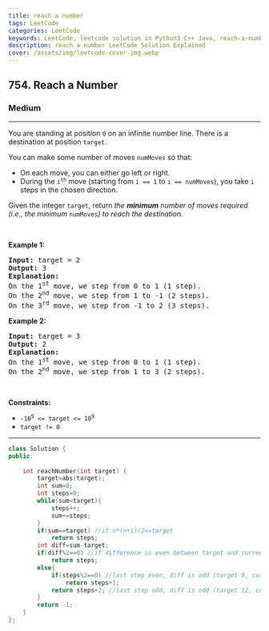 ```yaml
---
title: reach a number
tags: LeetCode
categories: LeetCode
keywords: LeetCode, leetcode solution in Python3 C++ Java, reach-a-number solution
description: reach a number LeetCode Solution Explained
cover: /assets/img/leetcode-cover-img.webp
---
```





<h2>754. Reach a Number</h2><h3>Medium</h3><hr><div><p>You are standing at position <code>0</code> on an infinite number line. There is a destination at position <code>target</code>.</p>

<p>You can make some number of moves <code>numMoves</code> so that:</p>

<ul>
	<li>On each move, you can either go left or right.</li>
	<li>During the <code>i<sup>th</sup></code> move (starting from <code>i == 1</code> to <code>i == numMoves</code>), you take <code>i</code> steps in the chosen direction.</li>
</ul>

<p>Given the integer <code>target</code>, return <em>the <strong>minimum</strong> number of moves required (i.e., the minimum </em><code>numMoves</code><em>) to reach the destination</em>.</p>

<p>&nbsp;</p>
<p><strong>Example 1:</strong></p>

<pre><strong>Input:</strong> target = 2
<strong>Output:</strong> 3
<strong>Explanation:</strong>
On the 1<sup>st</sup> move, we step from 0 to 1 (1 step).
On the 2<sup>nd</sup> move, we step from 1 to -1 (2 steps).
On the 3<sup>rd</sup> move, we step from -1 to 2 (3 steps).
</pre>

<p><strong>Example 2:</strong></p>

<pre><strong>Input:</strong> target = 3
<strong>Output:</strong> 2
<strong>Explanation:</strong>
On the 1<sup>st</sup> move, we step from 0 to 1 (1 step).
On the 2<sup>nd</sup> move, we step from 1 to 3 (2 steps).
</pre>

<p>&nbsp;</p>
<p><strong>Constraints:</strong></p>

<ul>
	<li><code>-10<sup>9</sup> &lt;= target &lt;= 10<sup>9</sup></code></li>
	<li><code>target != 0</code></li>
</ul>
</div>

---




```cpp
class Solution {
public:
    
    int reachNumber(int target) {
        target=abs(target);
        int sum=0;
        int steps=0;
        while(sum<target){
            steps++;
            sum+=steps;
        }
        if(sum==target) //if n*(n+1)/2==target
            return steps;
        int diff=sum-target;
        if(diff%2==0) //if difference is even between target and current position, it can be a reverse step somewhere
            return steps;
        else{
            if(steps%2==0) //last step even, diff is odd (target 9, current 10) - next step difference even, can be a reverse step somewhere now  
                return steps+1;
            return steps+2; //last step odd, diff is odd (target 12, current 15) - after 2 steps difference even, can do a reverse step somewhere now 
        }
        return -1;
    }   
};
```
